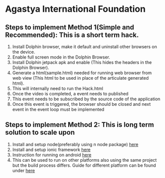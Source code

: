 # Agastya International Foundation

## Steps to implement Method 1(Simple and Recommended): This is a short term hack.
1. Install Dolphin browser, make it default and uninstall other browsers on the device.
2. Enable full screen mode in the Dolphin Browser.
3. Install Dolphin jetpack apk and enable (This hides the headers in the Dolphin Browser).
4. Generate a html(sample.html) needed for running web browser from web view (This html to be used in place of the articulate generated html).
5. This will internally need to run the Hack.html
6. Once the video is completed, a event needs to published
7. This event needs to be subscribed by the source code of the application
8. Once this event is triggered, the browser should be closed and next event in the event loop must be implemented

## Steps to implement Method 2: This is long term solution to scale upon
1. Install and setup node(preferably using n node package)  [here](https://github.com/tj/n)
2. Install and setup ionic framework [here](http://ionicframework.com/docs/guide/installation.html)
3. Instruction for running on android [here](http://ionicframework.com/docs/guide/publishing.html)
4. This can be used to run on other platforms also using the same project but the build process differs. Guide for different platform can be found under [here](http://ionicframework.com/docs/guide/)
